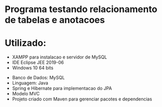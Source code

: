 # Programa testando relacionamento de tabelas e anotacoes

# Utilizado:

* XAMPP para instalacao e servidor de MySQL
* IDE Eclipse JEE 2019-06
* Windows 10 64 bits

- Banco de Dados: MySQL
- Linguagem: Java
- Spring e Hibernate para implementacao do JPA
- Modelo MVC
- Projeto criado com Maven para gerenciar pacotes e dependencias
